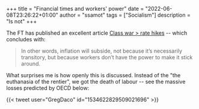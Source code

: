+++
title = "Financial times and workers' power"
date = "2022-06-08T23:26:22+01:00"
author = "ssamot"
tags = ["Socialism"]
description = "Is not"
+++

The FT has published an excellent article [Class war > rate hikes](https://www.ft.com/content/4e3327f5-473a-4e76-b04d-e5d884219deb) -- which concludes with:

> In other words, inflation will subside, not because it’s necessarily transitory, but because workers don’t have the power to make it stick around.

What surprises me is how openly this is discussed. Instead of the "the euthanasia of the rentier", we got the death of labour -- see the massive losses predicted by OECD below:

{{< tweet user="GregDaco" id="1534622829509021696" >}}
